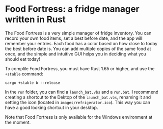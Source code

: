# Food Fortress: a fridge manager written in Rust

The Food Fortress is a very simple manager of fridge inventory. You can record your own food items, set a best before date, and the app will remember your entries. Each food has a color based on how close to today the best before date is.
You can add multiple copies of the same food at once, and the simple and intuitive GUI helps you in deciding what you should eat today!

To complile Food Fortress, you must have Rust 1.65 or higher, and use the `+stable` command:
```
cargo +stable b --release
```

In the `run` folder, you can find a `launch_bat.vbs` and a `run.bat`. I recommend creating a shortcut to the Dektop of the `launch_bat.vbs`, renaming it and setting the icon (located in `images/refrigerator.ico`). This way you can have a good looking shortcut in your desktop.

Note that Food Fortress is only available for the Windows environment at the moment.
